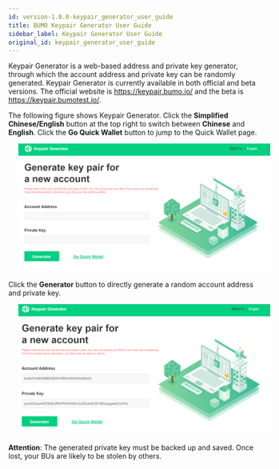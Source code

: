 ```yaml
---
id: version-1.0.0-keypair_generator_user_guide
title: BUMO Keypair Generator User Guide
sidebar_label: Keypair Generator User Guide
original_id: keypair_generator_user_guide
---
```


Keypair Generator is a web-based address and private key generator, through which the account address and private key can be randomly generated. Keypair Generator is currently available in both official and beta versions. The official website is https://keypair.bumo.io/ and the beta is https://keypair.bumotest.io/. 

The following figure shows Keypair Generator. Click the **Simplified Chinese/English** button at the top right to switch between **Chinese** and **English**. Click the **Go Quick Wallet** button to jump to the Quick Wallet page. 

<img src="/docs/assets/keypairgenerator_1.png"
     style= "margin-left: 20px">
 
Click the **Generator** button to directly generate a random account address and private key. 

<img src="/docs/assets/keypairgenerator_2.png"
     style= "margin-left: 20px">
 

**Attention**: The generated private key must be backed up and saved. Once lost, your BUs are likely to be stolen by others.
